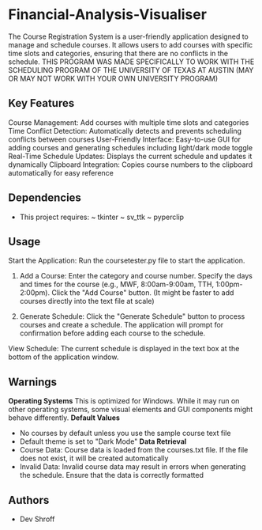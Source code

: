 # Financial-Analysis-Visualiser
The Course Registration System is a user-friendly application designed to manage and schedule courses. It allows users to add courses with specific time slots and categories, ensuring that there are no conflicts in the schedule.
THIS PROGRAM WAS MADE SPECIFICALLY TO WORK WITH THE SCHEDULING PROGRAM OF THE UNIVERSITY OF TEXAS AT AUSTIN (MAY OR MAY NOT WORK WITH YOUR OWN UNIVERSITY PROGRAM)

## Key Features
Course Management: Add courses with multiple time slots and categories
Time Conflict Detection: Automatically detects and prevents scheduling conflicts between courses
User-Friendly Interface: Easy-to-use GUI for adding courses and generating schedules including light/dark mode toggle
Real-Time Schedule Updates: Displays the current schedule and updates it dynamically
Clipboard Integration: Copies course numbers to the clipboard automatically for easy reference

## Dependencies
- This project requires:
  ~ tkinter
  ~ sv_ttk
  ~ pyperclip

## Usage
Start the Application: Run the coursetester.py file to start the application.
1. Add a Course:
  Enter the category and course number.
  Specify the days and times for the course (e.g., MWF, 8:00am-9:00am, TTH, 1:00pm-2:00pm).
  Click the "Add Course" button.
(It might be faster to add courses directly into the text file at scale)

3. Generate Schedule:
  Click the "Generate Schedule" button to process courses and create a schedule.
  The application will prompt for confirmation before adding each course to the schedule.

View Schedule:
   The current schedule is displayed in the text box at the bottom of the application window.

## Warnings
   **Operating Systems**
   This is optimized for Windows. While it may run on other operating systems, 
   some visual elements and GUI components might behave differently.
   **Default Values**
   - No courses by default unless you use the sample course text file
   - Default theme is set to "Dark Mode"
   **Data Retrieval**
   - Course Data: Course data is loaded from the courses.txt file. If the file does not exist, it will be created automatically
   - Invalid Data: Invalid course data may result in errors when generating the schedule. Ensure that the data is correctly formatted


## Authors
- Dev Shroff





